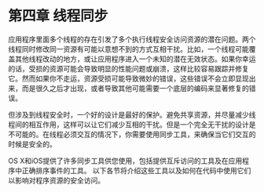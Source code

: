 # 第四章 线程同步

应用程序里面多个线程的存在引发了多个执行线程安全访问资源的潜在问题。两个线程同时修改同一资源有可能以意想不到的方式互相干扰。比如，一个线程可能覆盖其他线程改动的地方，或让应用程序进入一个未知的潜在无效状态。如果你幸运的话，受损的资源可能会导致明显的性能问题或崩溃，这样比较容易跟踪并修复它。然而如果你不走运，资源受损可能导致微妙的错误，这些错误不会立即显现出来，而是很久之后才出现，或者导致其他可能需要一个底层的编码来显著修复的错误。

但涉及到线程安全时，一个好的设计是最好的保护。避免共享资源，并尽量减少线程间的相互作用，这样可以让它们减少互相的干扰。但是一个完全无干扰的设计是不可能的。在线程必须交互的情况下，你需要使用同步工具，来确保当它们交互的时候是安全的。

OS X和iOS提供了许多同步工具供您使用，包括提供互斥访问的工具及在应用程序中正确排序事件的工具。 以下各节将介绍这些工具以及如何在代码中使用它们以影响对程序资源的安全访问。